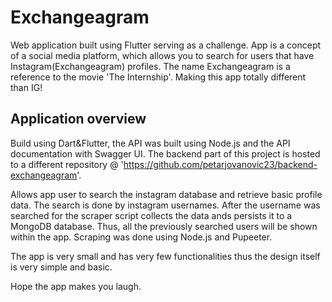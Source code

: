 # Exchangeagram

Web application built using Flutter serving as a challenge. App is a concept of a social media platform, which allows you to search for users that have Instagram(Exchangeagram) profiles. The name Exchangeagram is a reference to the movie 'The Internship'. Making this app totally different than IG!

## Application overview

Build using Dart&Flutter, the API was built using Node.js and the API documentation with Swagger UI. 
The backend part of this project is hosted to a different repository @ 'https://github.com/petarjovanovic23/backend-exchangeagram'.

Allows app user to search the instagram database and retrieve basic profile data. The search is done by instagram usernames. After the username was searched for the scraper script collects the data ands persists it to a MongoDB database. Thus, all the previously searched users will be shown within the app. Scraping was done using Node.js and Pupeeter. 

The app is very small and has very few functionalities thus the design itself is very simple and basic. 

Hope the app makes you laugh. 

